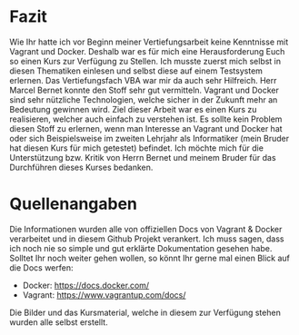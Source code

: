 # Fazit

Wie Ihr hatte ich vor Beginn meiner Vertiefungsarbeit keine Kenntnisse mit Vagrant und Docker. Deshalb war es für mich eine Herausforderung Euch so einen Kurs zur Verfügung zu Stellen.
Ich musste zuerst mich selbst in diesen Thematiken einlesen und selbst diese auf einem Testsystem erlernen. Das Vertiefungsfach VBA war mir da auch sehr Hilfreich. Herr Marcel Bernet konnte den Stoff sehr gut vermitteln.
Vagrant und Docker sind sehr nützliche Technologien, welche sicher in der Zukunft mehr an Bedeutung gewinnen wird. Ziel dieser Arbeit war es einen Kurs zu realisieren, welcher auch einfach zu verstehen ist.
Es sollte kein Problem diesen Stoff zu erlernen, wenn man Interesse an Vagrant und Docker hat oder sich Beispielsweise im zweiten Lehrjahr als Informatiker (mein Bruder hat diesen Kurs für mich getestet) befindet. Ich möchte mich für die Unterstützung bzw. Kritik von Herrn Bernet und meinem Bruder für das Durchführen dieses Kurses bedanken.

# Quellenangaben

Die Informationen wurden alle von  offiziellen Docs von Vagrant & Docker verarbeitet und in diesem Github Projekt verankert. Ich muss sagen, dass ich noch nie so simple und gut erklärte Dokumentation gesehen habe. Solltet Ihr noch weiter gehen wollen, so könnt Ihr gerne mal einen Blick auf die Docs werfen:

* Docker: https://docs.docker.com/
* Vagrant: https://www.vagrantup.com/docs/

Die Bilder und das Kursmaterial, welche in diesem zur Verfügung stehen wurden alle selbst erstellt.
